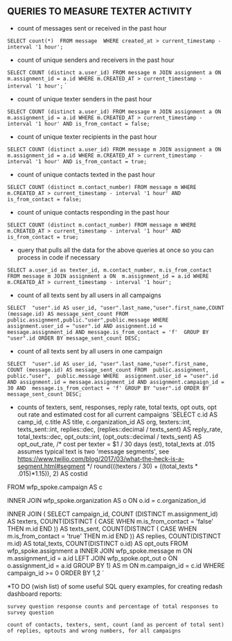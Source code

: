 ## QUERIES TO MEASURE TEXTER ACTIVITY

* count of messages sent or received in the past hour

`SELECT count(*) 
FROM message 
WHERE created_at > current_timestamp - interval '1 hour';
` 

* count of unique senders and receivers in the past hour

`SELECT COUNT (distinct a.user_id)
FROM message m
JOIN assignment a
ON m.assignment_id = a.id
WHERE m.CREATED_AT > current_timestamp - interval '1 hour';`
`
* count of unique texter senders in the past hour

`
SELECT COUNT (distinct a.user_id)
FROM message m
JOIN assignment a
ON m.assignment_id = a.id
WHERE m.CREATED_AT > current_timestamp - interval '1 hour'
AND is_from_contact = false;
`

* count of unique texter recipients in the past hour

`SELECT COUNT (distinct a.user_id)
FROM message m
JOIN assignment a
ON m.assignment_id = a.id
WHERE m.CREATED_AT > current_timestamp - interval '1 hour'
AND is_from_contact = true;
`

* count of unique contacts texted in the past hour

`SELECT COUNT (distinct m.contact_number)
FROM message m
WHERE m.CREATED_AT > current_timestamp - interval '1 hour'
AND is_from_contact = false;
`

* count of unique contacts responding in the past hour

`SELECT COUNT (distinct m.contact_number)
FROM message m
WHERE m.CREATED_AT > current_timestamp - interval '1 hour'
AND is_from_contact = true;
`

* query that pulls all the data for the above queries at once so you can process in code if necessary

`SELECT a.user_id as texter_id, m.contact_number, m.is_from_contact
FROM message m
JOIN assignment a
ON  m.assignment_id = a.id
WHERE m.CREATED_AT > current_timestamp - interval '1 hour';
`

* count of all texts sent by all users in all campaigns

`SELECT 
  "user".id AS user_id, "user".last_name,"user".first_name,COUNT (message.id) AS message_sent_count
FROM 
  public.assignment,public."user",public.message
WHERE 
  assignment.user_id = "user".id AND
  assignment.id = message.assignment_id AND
  message.is_from_contact = 'f' 
GROUP BY
"user".id
ORDER BY
  message_sent_count DESC;
  `
  
  
  * count of all texts sent by all users in one campaign
  
 `SELECT 
  "user".id AS user_id, "user".last_name,"user".first_name, COUNT (message.id) AS message_sent_count
FROM 
  public.assignment, 
  public."user", 
  public.message
WHERE 
  assignment.user_id = "user".id AND
  assignment.id = message.assignment_id AND
  assignment.campaign_id = 30 AND 
  message.is_from_contact = 'f'
GROUP BY
"user".id
ORDER BY
  message_sent_count DESC;
`

* counts of texters, sent, responses, reply rate, total texts, opt outs, opt out rate and estimated cost for all current campaigns
`SELECT
    c.id AS camp_id,
    c.title AS title,
    c.organization_id AS org,
    texters::int,
    texts_sent::int,
    replies::dec,
    (replies::decimal / texts_sent)  AS reply_rate,
    total_texts::dec,
    opt_outs::int,
    (opt_outs::decimal / texts_sent)  AS opt_out_rate,
    /* cost per texter = $1 / 30 days (est), total_texts at .015 assumes typical text is two 'message segments', see https://www.twilio.com/blog/2017/03/what-the-heck-is-a-segment.html#segment  */
    round(((texters / 30) + ((total_texts * .015)*1.15)), 2) AS costid
    
FROM wfp_spoke.campaign AS c

INNER JOIN wfp_spoke.organization AS o ON o.id = c.organization_id

INNER JOIN (
    SELECT
        campaign_id,
        COUNT (DISTINCT m.assignment_id) AS texters,
        COUNT(DISTINCT (
          CASE WHEN m.is_from_contact = 'false' THEN m.id END
        )) AS texts_sent,
        COUNT(DISTINCT (
          CASE WHEN m.is_from_contact = 'true' THEN m.id END
        )) AS replies,
        COUNT(DISTINCT m.id) AS total_texts,
        COUNT(DISTINCT o.id) AS opt_outs
    FROM wfp_spoke.assignment a
    INNER JOIN wfp_spoke.message m ON m.assignment_id = a.id
    LEFT JOIN wfp_spoke.opt_out o ON o.assignment_id = a.id
    GROUP BY 1)
AS m ON m.campaign_id = c.id
WHERE campaign_id >= 0
ORDER BY 1,2
`


*TO DO (wish list) of some useful SQL query examples, for creating redash dashboard reports:

`survey question response counts and percentage of total responses to survey question
`

`count of contacts, texters, sent, count (and as percent of total sent) of replies, optouts and wrong numbers, for all campaigns
`
